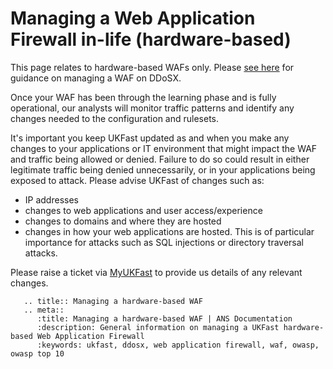 # Managing a Web Application Firewall in-life (hardware-based)

This page relates to hardware-based WAFs only.  Please [see here](/security/ddos/wafsettings) for guidance on managing a WAF on DDoSX.

Once your WAF has been through the learning phase and is fully operational, our analysts will monitor traffic patterns and identify any changes needed to the configuration and rulesets.

It's important you keep UKFast updated as and when you make any changes to your applications or IT environment that might impact the WAF and traffic being allowed or denied.  Failure to do so could result in either legitimate traffic being denied unnecessarily, or in your applications being exposed to attack.  Please advise UKFast of changes such as:

  - IP addresses
  - changes to web applications and user access/experience
  - changes to domains and where they are hosted
  - changes in how your web applications are hosted. This is of particular importance for attacks such as SQL injections or directory traversal attacks.

Please raise a ticket via [MyUKFast](https://portal.ans.co.uk) to provide us details of any relevant changes.


```eval_rst
   .. title:: Managing a hardware-based WAF
   .. meta::
      :title: Managing a hardware-based WAF | ANS Documentation
      :description: General information on managing a UKFast hardware-based Web Application Firewall
      :keywords: ukfast, ddosx, web application firewall, waf, owasp, owasp top 10
```

